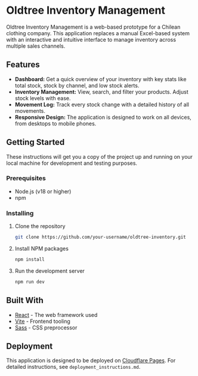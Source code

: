 # Oldtree Inventory Management

Oldtree Inventory Management is a web-based prototype for a Chilean clothing company. This application replaces a manual Excel-based system with an interactive and intuitive interface to manage inventory across multiple sales channels.

## Features

- **Dashboard:** Get a quick overview of your inventory with key stats like total stock, stock by channel, and low stock alerts.
- **Inventory Management:** View, search, and filter your products. Adjust stock levels with ease.
- **Movement Log:** Track every stock change with a detailed history of all movements.
- **Responsive Design:** The application is designed to work on all devices, from desktops to mobile phones.

## Getting Started

These instructions will get you a copy of the project up and running on your local machine for development and testing purposes.

### Prerequisites

- Node.js (v18 or higher)
- npm

### Installing

1. Clone the repository
   ```sh
   git clone https://github.com/your-username/oldtree-inventory.git
   ```
2. Install NPM packages
   ```sh
   npm install
   ```
3. Run the development server
   ```sh
   npm run dev
   ```

## Built With

- [React](https://reactjs.org/) - The web framework used
- [Vite](https://vitejs.dev/) - Frontend tooling
- [Sass](https://sass-lang.com/) - CSS preprocessor

## Deployment

This application is designed to be deployed on [Cloudflare Pages](https://pages.cloudflare.com/). For detailed instructions, see `deployment_instructions.md`.